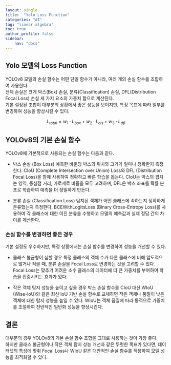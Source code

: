 ```yaml
---
layout: single
title:  "Yolo Loss Function"
categories: "AI"
tag: "linear algebra"
toc: true
author_profile: false
sidebar:
    nav: "docs"
---
```


## Yolo 모델의 Loss Function
YOLOv8 모델의 손실 함수는 어떤 단일 함수가 아니라, 여러 개의 손실 함수를 조합하여 사용한다.  
전체 손실은 크게 박스(Box) 손실, 분류(Classification) 손실, DFL(Distribution Focal Loss) 손실 세 가지 요소의 가중치 합으로 계산된다.  
기본 설정된 조합이 대부분의 상황에서 좋은 성능을 보이지만, 특정 목표에 따라 일부를 변경하여 성능을 향상시킬 수 있다.  

$$L_{total} = w_1 \cdot L_{box} + w_2 \cdot L_{cls} + w_3 \cdot L_{dfl}$$

## YOLOv8의 기본 손실 함수

YOLOv8에 기본적으로 사용되는 손실 함수는 다음과 같다.  

- 박스 손실 (Box Loss)
    예측한 바운딩 박스의 위치와 크기가 얼마나 정확한지 측정한다. CIoU (Complete Intersection over Union) Loss와 DFL (Distribution Focal Loss)을 함께 사용하여 정확하고 빠른 학습을 돕는다. CIoU는 박스의 겹치는 영역, 중심점 거리, 가로세로 비율을 모두 고려하며, DFL은 박스 좌표를 확률 분포로 학습하여 예측을 더 정밀하게 만든다.  

- 분류 손실 (Classification Loss)
    탐지된 객체가 어떤 클래스에 속하는지 정확하게 분류했는지 측정한다. BCEWithLogitsLoss (Binary Cross-Entropy Loss)를 사용하여 각 클래스에 대한 이진 분류를 수행하고 모델의 예측값과 실제 정답 간의 차이를 계산한다.  


### 손실 함수를 변경하면 좋은 경우  

기본 설정도 우수하지만, 특정 상황에서는 손실 함수를 변경하여 성능을 개선할 수 있다.  

 - 클래스 불균형이 심할 경우
    특정 클래스의 객체 수가 다른 클래스에 비해 압도적으로 많거나 적을 때, 분류 손실을 Focal Loss로 변경하는 것을 고려할 수 있다. Focal Loss는 맞추기 어려운 소수 클래스의 데이터에 더 큰 가중치를 부여하여 학습을 집중시키는 효과가 있다.  

 - 작은 객체 탐지 성능을 높이고 싶을 경우
    박스 손실 함수를 CIoU 대신 WIoU (Wise-IoU)와 같은 최신 IoU 기반 손실 함수로 교체하면 작은 객체나 품질이 낮은 객체에 대한 탐지 성능을 높일 수 있다. WIoU는 객체 품질에 따라 동적으로 가중치를 조절하여 전반적인 일반화 성능을 향상시킨다.  

## 결론

대부분의 경우 YOLOv8의 기본 손실 함수 조합을 그대로 사용하는 것이 가장 좋다.  
하지만 클래스 불균형이나 작은 객체 탐지 성능 개선과 같은 뚜렷한 목표가 있다면, 데이터셋의 특성에 맞춰 Focal Loss나 WIoU 같은 대안적인 손실 함수를 적용하여 모델 성능을 최적화할 수 있다.  